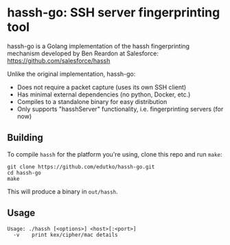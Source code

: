 # hassh-go: SSH server fingerprinting tool

hassh-go is a Golang implementation of the hassh fingerprinting mechanism
developed by Ben Reardon at Salesforce: https://github.com/salesforce/hassh

Unlike the original implementation, hassh-go:
* Does not require a packet capture (uses its own SSH client)
* Has minimal external dependencies (no python, Docker, etc.)
* Compiles to a standalone binary for easy distribution
* Only supports "hasshServer" functionality, i.e. fingerprinting servers (for now)

## Building

To compile `hassh` for the platform you're using, clone this repo and run `make`:
```shell
git clone https://github.com/edutko/hassh-go.git
cd hassh-go
make
```
This will produce a binary in `out/hassh`.

## Usage
```shell
Usage: ./hassh [<options>] <host>[:<port>]
  -v    print kex/cipher/mac details
```
